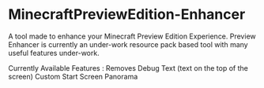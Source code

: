 # MinecraftPreviewEdition-Enhancer
 A tool made to enhance your Minecraft Preview Edition Experience.
 Preview Enhancer is currently an under-work resource pack based tool with many useful features under-work.

 Currently Available Features :
   Removes Debug Text (text on the top of the screen)
   Custom Start Screen Panorama